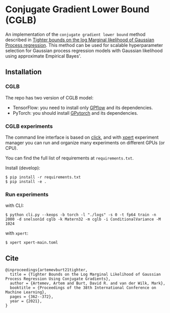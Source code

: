 # Conjugate Gradient Lower Bound (CGLB)

An implementation of the `conjugate gradient lower bound` method described in [Tighter bounds on the log Marginal likelihood of Gaussian Process regression](https://arxiv.org/abs/2102.08314). This method can be used for scalable hyperparameter selection for Gaussian process regression models with Gaussian likelihood using approximate Empirical Bayes'.


## Installation

### CGLB

The repo has two version of CGLB model:

* TensorFlow: you need to install only [GPflow](https://github.com/GPflow/GPflow#installation) and its dependencies.
* PyTorch: you should install [GPytorch](https://github.com/cornellius-gp/gpytorch#installation) and its dependencies.

### CGLB experiments

The command line interface is based on [click](https://pypi.org/project/click), and with [xpert](https://github.com/awav/xpert) experiment manager you can run and organize many experiments on different GPUs (or CPU).

You can find the full list of requirements at `requirements.txt`.


Install (develop):

```
$ pip install -r requirements.txt
$ pip install -e .
```


### Run experiments

with CLI:

```
$ python cli.py --keops -b torch -l "./logs" -s 0 -t fp64 train -n 2000 -d snelson1d cglb -k Matern32 -m cglb -i ConditionalVariance -M 1024
```

with `xpert`:

```
$ xpert xpert-main.toml
```


## Cite

```
@inproceedings{artemevburt21tighter,
  title = {Tighter Bounds on the Log Marginal Likelihood of Gaussian Process Regression Using Conjugate Gradients},
  author = {Artemev, Artem and Burt, David R. and van der Wilk, Mark},
  booktitle = {Proceedings of the 38th International Conference on Machine Learning},
  pages = {362--372},
  year = {2021},
}
```
